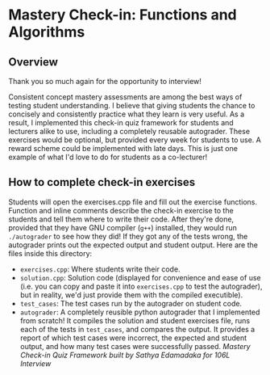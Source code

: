 # Mastery Check-in: Functions and Algorithms
## Overview
Thank you so much again for the opportunity to interview!  

Consistent concept mastery assessments are among the best ways of testing student understanding. I believe that giving students the chance to concisely and consistently practice what they learn is very useful. As a result, I implemented this check-in quiz framework for students and lecturers alike to use, including a completely reusable autograder. These exercises would be optional, but provided every week for students to use. A reward scheme could be implemented with late days. This is just one example of what I'd love to do for students as a co-lecturer! 

## How to complete check-in exercises
Students will open the exercises.cpp file and fill out the exercise functions. Function and inline comments describe the check-in exercise to the students and tell them where to write their code. After they're done, provided that they have GNU compiler (`g++`) installed, they would run `./autograder` to see how they did! If they got any of the tests wrong, the autograder prints out the expected output and student output. Here are the files inside this directory:
- `exercises.cpp`: Where students write their code.
- `solution.cpp`: Solution code (displayed for convenience and ease of use (i.e. you can copy and paste it into `exercises.cpp` to test the autograder), but in reality, we'd just provide them with the compiled executible).
- `test_cases`: The test cases run by the autograder on student code.
- `autograder`: A completely reusible python autograder that I implemented from scratch! It compiles the solution and student exercises file, runs each of the tests in `test_cases`, and compares the output. It provides a report of which test cases were incorrect, the expected and student output, and how many test cases were successfully passed.
*Mastery Check-in Quiz Framework built by Sathya Edamadaka for 106L Interview*
